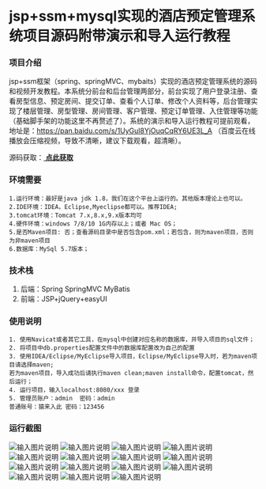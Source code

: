 # jsp+ssm+mysql实现的酒店预定管理系统项目源码附带演示和导入运行教程

### 项目介绍
jsp+ssm框架（spring、springMVC、mybaits）实现的酒店预定管理系统的源码和视频开发教程。本系统分前台和后台管理两部分，前台实现了用户登录注册、查看房型信息、预定房间、提交订单、查看个人订单、修改个人资料等，后台管理实现了楼层管理、房型管理、房间管理、客户管理、预定订单管理、入住管理等功能（基础脚手架的功能这里不再赘述了）。系统的演示和导入运行教程可提前观看，地址是：https://pan.baidu.com/s/1UyGul8YjOuqCqRY6UE3L_A （百度云在线播放会压缩视频，导致不清晰，建议下载观看，超清晰）。

源码获取：[ **点此获取** ](http://www.shuyue.fun/index.php?type=productinfo&id=201)

### 环境需要
````
1.运行环境：最好是java jdk 1.8，我们在这个平台上运行的。其他版本理论上也可以。
2.IDE环境：IDEA，Eclipse,Myeclipse都可以。推荐IDEA;
3.tomcat环境：Tomcat 7.x,8.x,9.x版本均可
4.硬件环境：windows 7/8/10 1G内存以上；或者 Mac OS；
5.是否Maven项目: 否；查看源码目录中是否包含pom.xml；若包含，则为maven项目，否则为非maven项目
6.数据库：MySql 5.7版本；
````

### 技术栈
1. 后端：Spring SpringMVC MyBatis
2. 前端：JSP+jQuery+easyUI

### 使用说明
````
1. 使用Navicat或者其它工具，在mysql中创建对应名称的数据库，并导入项目的sql文件；
2. 将项目中db.properties配置文件中的数据库配置改为自己的配置
3. 使用IDEA/Eclipse/MyEclipse导入项目，Eclipse/MyEclipse导入时，若为maven项目请选择maven;
若为maven项目，导入成功后请执行maven clean;maven install命令，配置tomcat，然后运行；
4. 运行项目，输入localhost:8080/xxx 登录
5. 管理员账户：admin  密码：admin
普通账号：猿来入此 密码：123456
````
### 运行截图
![输入图片说明](https://images.gitee.com/uploads/images/2021/0816/224735_f72254c6_9582698.jpeg "WechatIMG1772.jpeg")
![输入图片说明](https://images.gitee.com/uploads/images/2021/0816/224750_0ef55258_9582698.jpeg "WechatIMG1773.jpeg")
![输入图片说明](https://images.gitee.com/uploads/images/2021/0816/224759_11769483_9582698.jpeg "WechatIMG1774.jpeg")
![输入图片说明](https://images.gitee.com/uploads/images/2021/0816/224807_857ae789_9582698.jpeg "WechatIMG1775.jpeg")
![输入图片说明](https://images.gitee.com/uploads/images/2021/0816/224816_94fefd48_9582698.jpeg "WechatIMG1776.jpeg")
![输入图片说明](https://images.gitee.com/uploads/images/2021/0816/224825_feeda789_9582698.jpeg "WechatIMG1777.jpeg")
![输入图片说明](https://images.gitee.com/uploads/images/2021/0816/224835_c98b5be0_9582698.jpeg "WechatIMG1778.jpeg")
![输入图片说明](https://images.gitee.com/uploads/images/2021/0816/224844_20524d9c_9582698.jpeg "WechatIMG1779.jpeg")
![输入图片说明](https://images.gitee.com/uploads/images/2021/0816/224854_5afe163f_9582698.jpeg "WechatIMG1780.jpeg")
![输入图片说明](https://images.gitee.com/uploads/images/2021/0816/224905_cc248977_9582698.jpeg "WechatIMG1781.jpeg")
![输入图片说明](https://images.gitee.com/uploads/images/2021/0816/224914_3041829b_9582698.jpeg "WechatIMG1782.jpeg")
![输入图片说明](https://images.gitee.com/uploads/images/2021/0816/224924_a8bf624a_9582698.jpeg "WechatIMG1783.jpeg")
![输入图片说明](https://images.gitee.com/uploads/images/2021/0816/224934_9710c259_9582698.jpeg "WechatIMG1784.jpeg")
![输入图片说明](https://images.gitee.com/uploads/images/2021/0816/224943_41ee100f_9582698.jpeg "WechatIMG1785.jpeg")
![输入图片说明](https://images.gitee.com/uploads/images/2021/0816/224951_68c332e4_9582698.jpeg "WechatIMG1786.jpeg")


